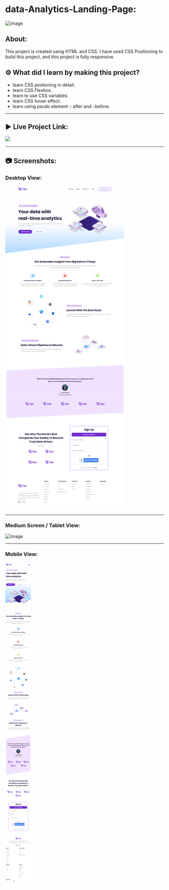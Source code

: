 # data-Analytics-Landing-Page:

![image](https://img.shields.io/badge/HTML-CSS-orange)


## About:

This project is created using HTML and CSS. I have used CSS Positioning to build this project, and this project is fully responsive. 

## ⚙️ What did I learn by making this project?

-   learn CSS postioning in detail.
-   learn CSS Flexbox. 
-   learn to use CSS variables
-   learn CSS hover effect.
-   learn using psudo element :: after and ::before.

<hr>

## ▶️ Live Project Link:
[<img src= "https://img.shields.io/badge/PROJCET LINK-1DA55F?style=for-the-badge&logo=&logoColor=white" />](https://data-analytic-landing-pages.netlify.app/)

<hr>

## 📷 Screenshots:

### Desktop View:

![image](https://github.com/vitthal-korvan/data-Analytics-Landing-Page/blob/main/assets/Screenshot/desktop_view.png)

<hr>

### Medium Screen / Tablet View:

![image](https://github.com/vitthal-korvan/data-Analytics-Landing-Page/blob/main/assets/Screenshot/tablet_view.png)

<hr>

### Mobile View:

![image](https://github.com/vitthal-korvan/data-Analytics-Landing-Page/blob/main/assets/Screenshot/mobile_view.png)



